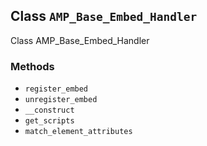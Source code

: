 ## Class `AMP_Base_Embed_Handler`

Class AMP_Base_Embed_Handler

### Methods

* `register_embed`
* `unregister_embed`
* `__construct`
* `get_scripts`
* `match_element_attributes`

